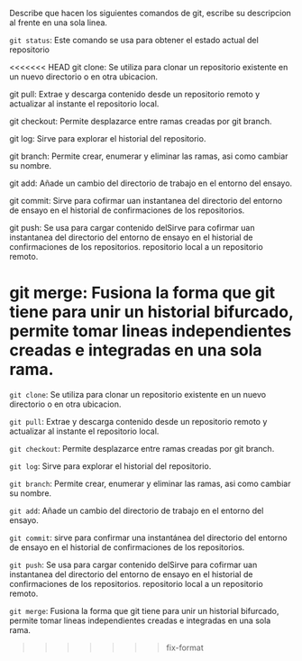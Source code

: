 Describe que hacen los siguientes comandos de git, escribe su descripcion al frente en una sola linea.

`git status`: Este comando se usa para obtener el estado actual del repositorio

<<<<<<< HEAD
git clone: Se utiliza para clonar un repositorio existente en un nuevo directorio o en otra ubicacion.

git pull: Extrae y descarga contenido desde un repositorio remoto y actualizar al instante el repositorio local.

git checkout: Permite desplazarce entre ramas creadas por git branch.

git log: Sirve para explorar el historial del repositorio.

git branch: Permite crear, enumerar y eliminar las ramas, asi como cambiar su nombre.

git add: Añade un cambio del directorio de trabajo en el entorno del ensayo.

git commit: Sirve para cofirmar uan instantanea del directorio del entorno de ensayo en el historial de confirmaciones de los repositorios.

git push: Se usa para cargar contenido delSirve para cofirmar uan instantanea del directorio del entorno de ensayo en el historial de confirmaciones de los repositorios. repositorio local a un repositorio remoto.

git merge: Fusiona la forma que git tiene para unir un historial bifurcado, permite tomar lineas independientes creadas e integradas en una sola rama.
=======
`git clone`: Se utiliza para clonar un repositorio existente en un nuevo directorio o en otra ubicacion.

`git pull`: Extrae y descarga contenido desde un repositorio remoto y actualizar al instante el repositorio local.

`git checkout`: Permite desplazarce entre ramas creadas por git branch.

`git log`: Sirve para explorar el historial del repositorio.

`git branch`: Permite crear, enumerar y eliminar las ramas, asi como cambiar su nombre.

`git add`: Añade un cambio del directorio de trabajo en el entorno del ensayo.

`git commit`: sirve para confirmar una instantánea del directorio del entorno de ensayo en el historial de confirmaciones de los repositorios.

`git push`: Se usa para cargar contenido delSirve para cofirmar uan instantanea del directorio del entorno de ensayo en el historial de confirmaciones de los repositorios. repositorio local a un repositorio remoto.

`git merge`: Fusiona la forma que git tiene para unir un historial bifurcado, permite tomar lineas independientes creadas e integradas en una sola rama.
>>>>>>> fix-format

